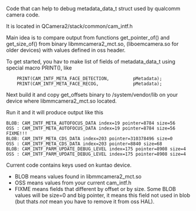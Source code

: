 Code that can help to debug metadata_data_t struct used by qualcomm camera code.

It is located in QCamera2/stack/common/cam_intf.h

Main idea is to compare output from functions get_pointer_of() and get_size_of() from binary libmmcamera2_mct.so, (liboemcamera.so for older devices) with values defined in oss header.

To get started, you hav to make list of fields of metadata_data_t using special macro PRINT(), like 

```
    PRINT(CAM_INTF_META_FACE_DETECTION,         pMetadata);
    PRINT(CAM_INTF_META_FACE_RECOG,             pMetadata);
```

Next build it and copy get_offsets binary to /system/vendor/lib on your device where libmmcamera2_mct.so located.

Run it and it will produce output like this 

```
BLOB: CAM_INTF_META_AUTOFOCUS_DATA index=19 pointer=8784 size=56
OSS : CAM_INTF_META_AUTOFOCUS_DATA index=19 pointer=8784 size=56
FIXME!!!
BLOB: CAM_INTF_META_CDS_DATA index=203 pointer=310378496 size=0
OSS : CAM_INTF_META_CDS_DATA index=203 pointer=8840 size=68
BLOB: CAM_INTF_PARM_UPDATE_DEBUG_LEVEL index=175 pointer=8908 size=4
OSS : CAM_INTF_PARM_UPDATE_DEBUG_LEVEL index=175 pointer=8908 size=4
```

Current code contains keys used on kuntao device.

* BLOB means values found in libmmcamera2_mct.so
* OSS means values from your current cam_intf.h
* FIXME means fields that different by offset or by size. Some BLOB values will be size=0 and big pointer, it means this field not used in blob (but thats *not* mean you have to remove it from oss HAL).
